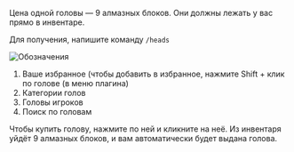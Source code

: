 Цена одной головы — 9 алмазных блоков. Они должны лежать у вас прямо в инвентаре.

Для получения, напишите команду ``/heads``

![Обозначения](https://i.imgur.com/UFazdHK.png)

1. Ваше избранное (чтобы добавить в избранное, нажмите Shift + клик по голове (в меню плагина)
2. Категории голов
3. Головы игроков
4. Поиск по головам

Чтобы купить голову, нажмите по ней и кликните на неё. Из инвентаря уйдёт 9 алмазных блоков, и вам автоматически будет выдана голова.
